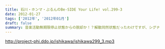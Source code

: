 ```yaml
---
title: 石川・ホンマ・ぶるんのBe-SIDE Your Life! vol.299-3
date: 2012-01-27
tags: ['2012年', '2012年01月']
draft: false
summary: 音楽活動無期限停止状態からの脱却か！？解散同然状態だったわけですが、シグナルが点りますかな。ホンマさんのＰＣがうなっております。NAMAE
---
```


http://project-phi.ddo.jp/ishikawa/ishikawa299_3.mp3
